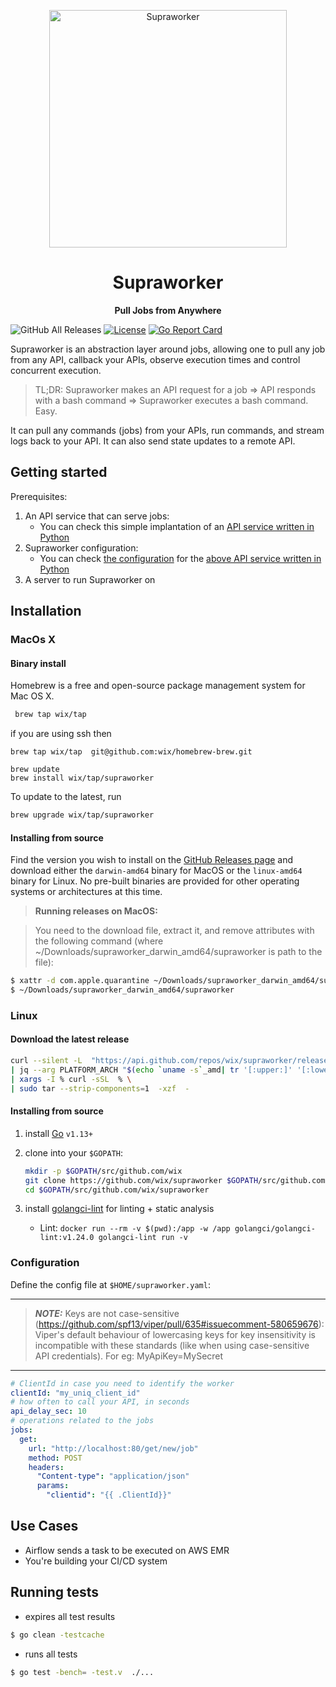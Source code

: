 <p align="center">
	<img alt="Supraworker" width=380 src="./images/logo.png"/ data-canonical-src="./images/logo-white.png">
</p>
<h1 align="center">
  Supraworker
</h1>
<p align="center">
<b>Pull Jobs from Anywhere</b>
</p>

![GitHub All Releases](https://img.shields.io/github/downloads/wix/supraworker/total) [![License](https://img.shields.io/badge/License-Apache%202.0-blue.svg)](https://opensource.org/licenses/Apache-2.0) [![Go Report Card](https://goreportcard.com/badge/github.com/wix/supraworker)](https://goreportcard.com/report/github.com/wix/supraworker)


Supraworker is an abstraction layer around jobs, allowing one to pull any job from any API, callback your APIs, observe execution times and control concurrent execution.

> TL;DR: Supraworker makes an API request for a job => API responds with a bash command => Supraworker executes a bash command. Easy.

It can pull any commands (jobs) from your APIs, run commands, and stream logs back to your API. It can also send state updates to a remote API.

## Getting started

Prerequisites:
1. An API service that can serve jobs:
    * You can check this simple implantation of an [API service written in Python](docker-image/apiserver/app/app.py)
2. Supraworker configuration:
    * You can check [the configuration](tests/supraworker/supraworker.yml) for the [above API service written in Python](docker-image/apiserver/app/app.py)
3. A server to run Supraworker on  

## Installation
### MacOs X

#### Binary install
Homebrew is a free and open-source package management system for Mac OS X.
```bash
 brew tap wix/tap
```
if you are using ssh then
```shell
brew tap wix/tap  git@github.com:wix/homebrew-brew.git
```

```shell
brew update
brew install wix/tap/supraworker
```


To update to the latest, run
```bash
brew upgrade wix/tap/supraworker
```

#### Installing from source
Find the version you wish to install on the [GitHub Releases
page](https://github.com/wix/supraworker/releases) and download either the
`darwin-amd64` binary for MacOS or the `linux-amd64` binary for Linux. No pre-built binaries are provided for other operating systems or architectures at this time.

> **Running releases on MacOS:**

> You need to the download file, extract it, and remove attributes with the following command (where ~/Downloads/supraworker_darwin_amd64/supraworker is path to the file):

```bash
$ xattr -d com.apple.quarantine ~/Downloads/supraworker_darwin_amd64/supraworker
$ ~/Downloads/supraworker_darwin_amd64/supraworker
```

### Linux
#### Download the latest release
```bash
curl --silent -L  "https://api.github.com/repos/wix/supraworker/releases/latest"  \
| jq --arg PLATFORM_ARCH "$(echo `uname -s`_amd| tr '[:upper:]' '[:lower:]')" -r '.assets[] | select(.name | contains($PLATFORM_ARCH)).browser_download_url' \
| xargs -I % curl -sSL  % \
| sudo tar --strip-components=1  -xzf  -
```

#### Installing from source

1. install [Go](http://golang.org) `v1.13+`
1. clone into your `$GOPATH`:

    ```bash
    mkdir -p $GOPATH/src/github.com/wix
    git clone https://github.com/wix/supraworker $GOPATH/src/github.com/wix/supraworker
    cd $GOPATH/src/github.com/wix/supraworker
    ```
1. install [golangci-lint](https://github.com/golangci/golangci-lint#install) for linting + static analysis
   * Lint: `docker run --rm -v $(pwd):/app -w /app golangci/golangci-lint:v1.24.0 golangci-lint run -v`


### Configuration
Define the config file at `$HOME/supraworker.yaml`:

---
> **_NOTE:_** Keys are not case-sensitive (https://github.com/spf13/viper/pull/635#issuecomment-580659676):
Viper's default behaviour of lowercasing keys for key insensitivity is incompatible with these standards (like when using case-sensitive API credentials).
For eg: MyApiKey=MySecret
---

```yaml
# ClientId in case you need to identify the worker
clientId: "my_uniq_client_id"
# how often to call your API, in seconds
api_delay_sec: 10
# operations related to the jobs
jobs:
  get:
    url: "http://localhost:80/get/new/job"
    method: POST
    headers:
      "Content-type": "application/json"
      params:
        "clientid": "{{ .ClientId}}"
```
## Use Cases
* Airflow sends a task to be executed on AWS EMR
* You're building your CI/CD system

## Running tests

*  expires all test results

```bash
$ go clean -testcache
```
* runs all tests

```bash
$ go test -bench= -test.v  ./...
```